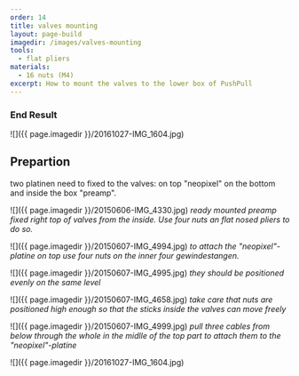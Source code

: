 ```yaml
---
order: 14
title: valves mounting
layout: page-build
imagedir: /images/valves-mounting
tools:
  - flat pliers
materials:
  - 16 nuts (M4)
excerpt: How to mount the valves to the lower box of PushPull
---
```

### End Result

![]({{ page.imagedir }}/20161027-IMG_1604.jpg)


## Prepartion
two platinen need to fixed to the valves: on top "neopixel" on the bottom and inside the box "preamp".

![]({{ page.imagedir }}/20150606-IMG_4330.jpg)
*ready mounted preamp fixed right top of valves from the inside. Use four nuts an flat nosed pliers to do so.*

![]({{ page.imagedir }}/20150607-IMG_4994.jpg)
*to attach the "neopixel"-platine on top use four nuts on the inner four gewindestangen.*

![]({{ page.imagedir }}/20150607-IMG_4995.jpg)
*they should be positioned evenly on the same level*

![]({{ page.imagedir }}/20150607-IMG_4658.jpg)
*take care that nuts are positioned high enough so that the sticks inside the valves can move freely*

![]({{ page.imagedir }}/20150607-IMG_4999.jpg)
*pull three cables from below through the whole in the midlle of the top part to attach them to the "neopixel"-platine*



![]({{ page.imagedir }}/20161027-IMG_1604.jpg)
